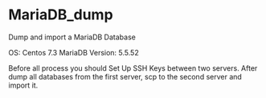 # MariaDB_dump
Dump and import a MariaDB Database

OS: Centos 7.3
MariaDB Version: 5.5.52

Before all process you should Set Up SSH Keys between two servers.
After dump all databases from the first server, scp to the second server and import it.
